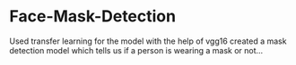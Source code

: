 # Face-Mask-Detection

Used transfer learning for the model with the help of vgg16 created a mask detection model which tells us if a person is wearing a mask or not...
